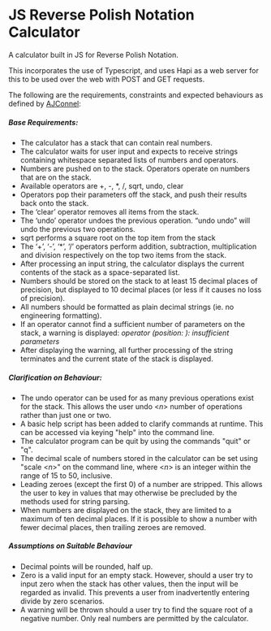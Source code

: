 # JS Reverse Polish Notation Calculator

A calculator built in JS for Reverse Polish Notation.

This incorporates the use of Typescript, and uses Hapi as a web server for this
to be used over the web with POST and GET requests.

The following are the requirements, constraints and expected behaviours as defined by [AJConnel](https://github.com/ajconnell/reversePolishCalculator/blob/master/README.md):

##### Base Requirements:

- The calculator has a stack that can contain real numbers.
- The calculator waits for user input and expects to receive strings containing
 whitespace separated lists of numbers and operators.
- Numbers are pushed on to the stack. Operators operate on numbers that are on
 the stack.
- Available operators are +, -, *, /, sqrt, undo, clear
-  Operators pop their parameters off the stack, and push their results back onto
 the stack.
-  The ‘clear’ operator removes all items from the stack.
-  The ‘undo’ operator undoes the previous operation. “undo undo” will undo the
 previous two operations.
- sqrt performs a square root on the top item from the stack
- The ‘+’, ‘-’, ‘*’, ‘/’ operators perform addition, subtraction, multiplication and
 division respectively on the top two items from the stack.
-  After processing an input string, the calculator displays the current contents of
 the stack as a space-separated list.
-  Numbers should be stored on the stack to at least 15 decimal places of
 precision, but displayed to 10 decimal places (or less if it causes no loss of
 precision).
-  All numbers should be formatted as plain decimal strings (ie. no engineering
 formatting).
-  If an operator cannot find a sufficient number of parameters on the stack, a
 warning is displayed:
 _operator <operator> (position: <pos>): insufficient parameters_
-  After displaying the warning, all further processing of the string terminates and
 the current state of the stack is displayed.


##### Clarification on Behaviour:

- The undo operator can be used for as many previous operations exist for the stack.
 This allows the user undo <_n_> number of operations rather than just one
 or two.
- A basic help script has been added to clarify commands at runtime.  This can be accessed
 via keying "help" into the command line.
- The calculator program can be quit by using the commands "quit" or "q".
- The decimal scale of numbers stored in the calculator can be set using "scale <_n_>" on the
command line, where <_n_> is an integer within the range of 15 to 50, inclusive.
- Leading zeroes (except the first 0) of a number are stripped.  This allows the user to key in
values that may otherwise be precluded by the methods used for string parsing.
- When numbers are displayed on the stack, they are limited to a maximum of ten decimal places. If
it is possible to show a number with fewer decimal places, then trailing zeroes are removed.

##### Assumptions on Suitable Behaviour

- Decimal points will be rounded, half up.
- Zero is a valid input for an empty stack.  However, should a user try to input zero when the stack
has other values, then the input will be regarded as invalid.  This prevents a user from inadvertently
entering divide by zero scenarios.
- A warning will be thrown should a user try to find the square root of a negative number.  Only real
numbers are permitted by the calculator.
